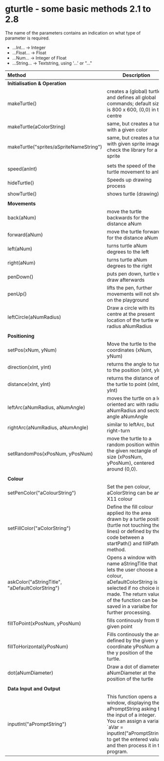 # gturtle - some basic methods 2.1 to 2.8

The name of the parameters contains an indication on what type of parameter is required.
- ...Int... -> Integer
- ...Float... -> Float
- ...Num... -> Integer of Float
- ...String... -> Textstring, using '...' or "..." 


| Method | Description |
|:--------------------|-----------------------------|
| **Initialisation & Operation** | |
| makeTurtle() | creates a (global) turtle and defines all global commands; default size is 800 x 600, (0,0) in the centre  |
| makeTurtle(aColorString)  | same, but creates a turtle with a given color  |
| makeTurtle("sprites/aSpriteNameString") |  same, but creates a turtle with given sprite image, check the library for a sprite  |
| | |
| speed(anInt) | sets the speed of the turtle movement to anInt |
| hideTurtle() | Speeds up drawing process |
| showTurtle() | shows turtle (drawing)
| | |
| **Movements** | |
| back(aNum) | move the turtle backwards for the distance aNum |
| forward(aNum) | move the turtle forward for the distance aNum |
| left(aNum) | turns turtle aNum degrees to the left |
| right(aNum) | turns turtle aNum degrees to the right |
| penDown() | puts pen down, turtle will draw afterwards |
| penUp() | lifts the pen, further movements will not show on the playground |
| leftCircle(aNumRadius) | Draw a circle with its centre at the present location of the turtle with radius aNumRadius |
| | |
| **Positioning** | |
| setPos(xNum, yNum) | Move the turtle to the coordinates (xNum, yNum) |
| direction(xInt, yInt) | returns the angle to turn to the position (xInt, yInt) |
| distance(xInt, yInt) | returns the distance of the turtle to point (xInt, yInt) |
| leftArc(aNumRadius, aNumAngle) | moves the turtle on a left oriented arc with radius aNumRadius and sector angle aNumAngle |
| rightArc(aNumRadius, aNumAngle) | similar to leftArc, but right-turn |
| setRandomPos(xPosNum, yPosNum) | move the turtle to a random position within the given rectangle of size (xPosNum, yPosNum), centered around (0,0).
| | |
| **Colour**  | |
| setPenColor("aColourString") | Set the pen colour, aColorString can be any X11 colour |
| setFillColor("aColorString") | Define the fill colour applied ito the area drawn by a turtle position (turtle not touching the lines) or defined by the code between a startPath() and fillPath() method. |
| askColor("aStringTitle", "aDefaultColorString") | Opens a window with name aStringTitle that lets the user choose a colour, aDefaultColorString is selected if no choice is made. The return value of the function can be saved in a varialbe for further processing. |
| fillToPoint(xPosNum, yPosNum) | fills continously from the given point |
| fillToHorizontal(yPosNum) | Fills continously the area defined by the given y coordinate yPosNum and the y position of the turtle. |
| dot(aNumDiameter) | Draw a dot of diameter aNumDiameter at the position of the turtle |
| | |
| **Data Input and Output** | |
| inputInt("aPromptString") | This function opens a window, displaying the aPromptString asking for the input of a integer. You can assign a variable `aVar = inputInt("aPromptString") to get the entered value and then process it in the program. |



